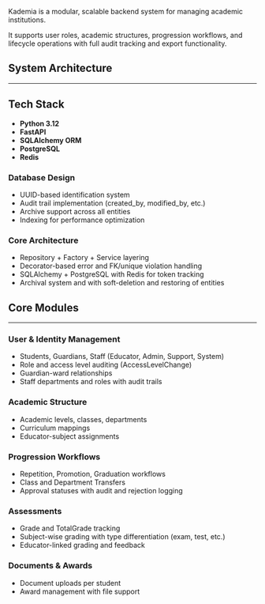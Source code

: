 
Kademia is a modular, scalable backend system for managing academic institutions. 

It supports user roles, academic structures, progression workflows, and lifecycle operations with full audit tracking and export functionality.

## System Architecture
---

## Tech Stack
- **Python 3.12**
- **FastAPI**
- **SQLAlchemy ORM**
- **PostgreSQL**
- **Redis** 

### Database Design
- UUID-based identification system
- Audit trail implementation (created_by, modified_by, etc.)
- Archive support across all entities
- Indexing for performance optimization

### Core Architecture
- Repository + Factory + Service layering
- Decorator-based error and FK/unique violation handling
- SQLAlchemy + PostgreSQL with Redis for token tracking
- Archival system and with soft-deletion and restoring of entities


## Core Modules
---

### User & Identity Management
- Students, Guardians, Staff (Educator, Admin, Support, System)
- Role and access level auditing (AccessLevelChange)
- Guardian-ward relationships
- Staff departments and roles with audit trails

### Academic Structure
- Academic levels, classes, departments
- Curriculum mappings 
- Educator-subject assignments 


### Progression Workflows
- Repetition, Promotion, Graduation workflows
- Class and Department Transfers
- Approval statuses with audit and rejection logging

### Assessments
- Grade and TotalGrade tracking
- Subject-wise grading with type differentiation (exam, test, etc.)
- Educator-linked grading and feedback

### Documents & Awards
- Document uploads per student
- Award management with file support

